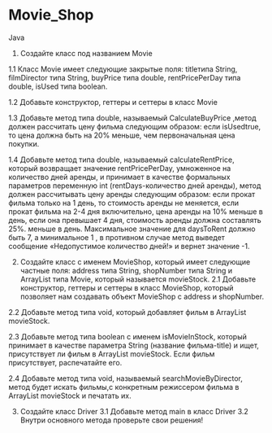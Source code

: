 # Movie_Shop
Java

1. Создайте класс под названием Movie

1.1 Класс Movie имеет следующие закрытые поля: titleтипа String, filmDirector типа String, buyPrice типа double, rentPricePerDay типа double, isUsed типа boolean.

1.2 Добавьте конструктор, геттеры и сеттеры в класс Movie

1.3 Добавьте метод типа double, называемый CalculateBuyPrice ,метод должен рассчитать цену фильма следующим образом: если isUsedtrue, 
то цена должна быть на 20% меньше, чем первоначальная цена покупки.

1.4 Добавьте метод типа double, называемый calculateRentPrice, который возвращает значение rentPricePerDay, умноженное на количество дней аренды, 
и принимает в качестве формальных параметров переменную int (rentDays-количество дней аренды), метод должен рассчитывать цену аренды следующим образом:
если прокат фильма только на 1 день, то стоимость аренды не меняется, если прокат фильма на 2-4 дня включительно, цена аренды на 10% меньше в день, 
если она превышает 4 дня, стоимость аренды должна составлять 25%. меньше в день. Максимальное значение для daysToRent должно быть 7, а минимальное 1 ,
в противном случае метод выведет сообщение «Недопустимое количество дней!» и вернет значение -1.

2. Создайте класс с именем MovieShop, который имеет следующие частные поля: address типа String, shopNumber типа String и ArrayList типа Movie, 
который называется movieStock.
2.1 Добавьте конструктор, геттеры и сеттеры в класс MovieShop, который позволяет нам создавать объект MovieShop с address и shopNumber.

2.2 Добавьте метод типа void, который добавляет фильм в ArrayList movieStock.

2.3 Добавьте метод типа boolean с именем isMovieInStock, который принимает в качестве параметра String (название фильма-title) и ищет, присутствует ли фильм 
в ArrayList movieStock. Если фильм присутствует, распечатайте его.

2.4 Добавьте метод типа void, называемый searchMovieByDirector, метод будет искать фильмы,c конкретным режиссером фильма в ArrayList movieStock и печатать их.

3. Создайте класс Driver
3.1 Добавьте метод main в класс Driver
3.2 Внутри основного метода проверьте свои решения!
